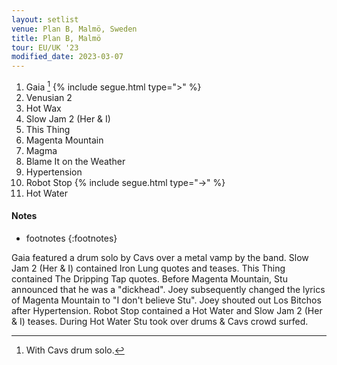 ```yaml
---
layout: setlist
venue: Plan B, Malmö, Sweden
title: Plan B, Malmö
tour: EU/UK '23
modified_date: 2023-03-07
---
```


1.  Gaia
    [^1]
    {% include segue.html type=">" %}
2.  Venusian 2
3.  Hot Wax
4.  Slow Jam 2 (Her & I)
5.  This Thing
6.  Magenta Mountain
7.  Magma
8.  Blame It on the Weather
9.  Hypertension
10. Robot Stop
    {% include segue.html type="->" %}
11. Hot Water

<!--snippet-->


#### Notes

[^1]: With Cavs drum solo.
* footnotes
{:footnotes}

Gaia featured a drum solo by Cavs over a metal vamp by the band. 
Slow Jam 2 (Her & I) contained Iron Lung quotes and teases.
This Thing contained The Dripping Tap quotes.
Before Magenta Mountain, Stu announced that he was a "dickhead". Joey subsequently changed the lyrics of Magenta Mountain to "I don't believe Stu".
Joey shouted out Los Bitchos after Hypertension.
Robot Stop contained a Hot Water and Slow Jam 2 (Her & I) teases.
During Hot Water Stu took over drums & Cavs crowd surfed.
